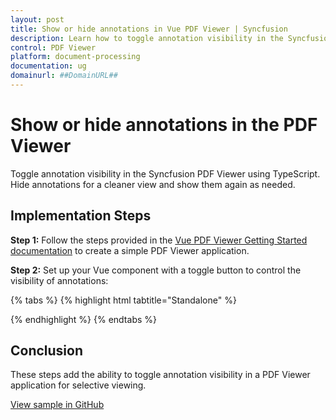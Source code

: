 ```yaml
---
layout: post
title: Show or hide annotations in Vue PDF Viewer | Syncfusion
description: Learn how to toggle annotation visibility in the Syncfusion Vue PDF Viewer by exporting and importing annotations.
control: PDF Viewer
platform: document-processing
documentation: ug
domainurl: ##DomainURL##
---
```


# Show or hide annotations in the PDF Viewer

Toggle annotation visibility in the Syncfusion PDF Viewer using TypeScript. Hide annotations for a cleaner view and show them again as needed.

## Implementation Steps

**Step 1:** Follow the steps provided in the [Vue PDF Viewer Getting Started documentation](https://help.syncfusion.com/document-processing/pdf/pdf-viewer/vue/getting-started) to create a simple PDF Viewer application.

**Step 2:** Set up your Vue component with a toggle button to control the visibility of annotations:

{% tabs %}
{% highlight html tabtitle="Standalone" %}
<template>
<div id="app">
<button id="hideBtn" v-on:click="hideAnnotations">Hide Annotations</button>
<button id="unhideBtn" v-on:click="unhideAnnotations">Show Annotations</button>
<ejs-pdfviewer
id="pdfViewer"
ref="pdfviewer"
:documentPath="documentPath"
:resourceUrl="resourceUrl">
</ejs-pdfviewer>
</div>
</template>

<script>
import {
  PdfViewerComponent,
  Toolbar,
  Magnification,
  Navigation,
  LinkAnnotation,
  BookmarkView,
  ThumbnailView,
  Print,
  TextSelection,
  TextSearch,
  Annotation,
  FormFields,
  FormDesigner,
  PageOrganizer
} from '@syncfusion/ej2-vue-pdfviewer';

export default {
  name: 'app',
  components: {
    'ejs-pdfviewer': PdfViewerComponent,
  },
  data() {
    return {
      documentPath: "https://cdn.syncfusion.com/content/pdf/pdf-succinctly.pdf",
      resourceUrl: "https://cdn.syncfusion.com/ej2/30.1.37/dist/ej2-pdfviewer-lib",
      exportObject: "",
      annotationsVisible: true
    };
  },
  provide: {
    PdfViewer: [
      Toolbar, Magnification, Navigation, LinkAnnotation, BookmarkView,
      ThumbnailView, Print, TextSelection, TextSearch, Annotation, FormFields, FormDesigner, PageOrganizer
    ]
  },
  methods: {
    async hideAnnotations() {
      const viewer = this.$refs.pdfviewer.ej2Instances;
      try {
        const value = await viewer.exportAnnotationsAsObject();
        this.exportObject = JSON.stringify(value); // Convert object to string for later use
        viewer.deleteAnnotations();
      } catch (error) {
        console.error('Error hiding annotations:', error);
      }
    },
    unhideAnnotations() {
      const viewer = this.$refs.pdfviewer.ej2Instances;
      if (this.exportObject) {
        const parsedObject = JSON.parse(this.exportObject);
        viewer.importAnnotation(JSON.parse(parsedObject));
      }
    }
  }
};
</script>
{% endhighlight %}
{% endtabs %}

## Conclusion

These steps add the ability to toggle annotation visibility in a PDF Viewer application for selective viewing.

[View sample in GitHub](https://github.com/SyncfusionExamples/vue-pdf-viewer-examples/tree/master/How%20to)